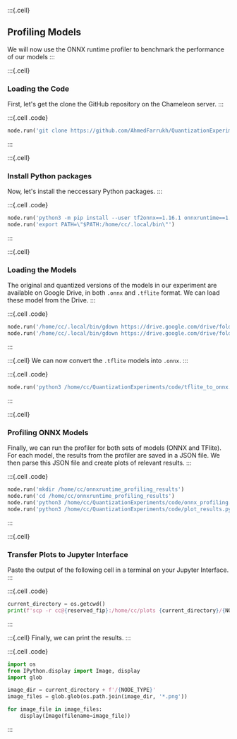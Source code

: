 :::{.cell}
## Profiling Models
We will now use the ONNX runtime profiler to benchmark the performance of our models 
:::

:::{.cell}
### Loading the Code
First, let's get the clone the GitHub repository on the Chameleon server.
:::

:::{.cell .code}
```python
node.run('git clone https://github.com/AhmedFarrukh/QuantizationExperiments.git')
```
:::

:::{.cell}
### Install Python packages
Now, let's install the neccessary Python packages.
:::

:::{.cell .code}
```python
node.run('python3 -m pip install --user tf2onnx==1.16.1 onnxruntime==1.19.2 gdown==5.2.0 tensorflow==2.13.0 matplotlib==3.7.5')
node.run('export PATH=\"$PATH:/home/cc/.local/bin\"')
```
:::

:::{.cell}
### Loading the Models
The original and quantized versions of the models in our experiment are available on Google Drive, in both `.onnx` and `.tflite` format. We can load these model from the Drive.
:::

:::{.cell .code}
```python
node.run('/home/cc/.local/bin/gdown https://drive.google.com/drive/folders/1OcJ9ceYg6ZWFJ4QMR0zznsw0KVeHPa4h?usp=drive_link -O /home/cc/tflite_models --folder')
node.run('/home/cc/.local/bin/gdown https://drive.google.com/drive/folders/1YD2eW0557lorRmmP5izPiVf5anjdFgdc?usp=drive_link -O /home/cc/onnx_models --folder')
```
:::

:::{.cell}
We can now convert the `.tflite` models into `.onnx`.
:::

:::{.cell .code}
```python
node.run('python3 /home/cc/QuantizationExperiments/code/tflite_to_onnx.py --tflite_dir=/home/cc/tflite_models --onnx_dir=/home/cc/tflite_to_onnx_models')
```
:::

:::{.cell}
### Profiling ONNX Models 
Finally, we can run the profiler for both sets of models (ONNX and TFlite). For each model, the results from the profiler are saved in a JSON file. We then parse this JSON file and create plots of relevant results.
:::

:::{.cell .code}
```python
node.run('mkdir /home/cc/onnxruntime_profiling_results')
node.run('cd /home/cc/onnxruntime_profiling_results')
node.run('python3 /home/cc/QuantizationExperiments/code/onnx_profiling.py --tflite_dir=/home/cc/tflite_to_onnx_models --onnx_dir=/home/cc/onnx_models')
node.run('python3 /home/cc/QuantizationExperiments/code/plot_results.py --tflite_dir=. --onnx_dir=. --save_dir=/home/cc/plots')
```
:::

:::{.cell}
### Transfer Plots to Jupyter Interface 
Paste the output of the following cell in a terminal on your Jupyter Interface.
:::

:::{.cell .code}
```python
current_directory = os.getcwd()
print(f'scp -r cc@{reserved_fip}:/home/cc/plots {current_directory}/{NODE_TYPE}')

```
:::

:::{.cell}
Finally, we can print the results.
:::

:::{.cell .code}
```python
import os
from IPython.display import Image, display
import glob

image_dir = current_directory + f'/{NODE_TYPE}' 
image_files = glob.glob(os.path.join(image_dir, '*.png'))

for image_file in image_files:
    display(Image(filename=image_file))

```
:::
